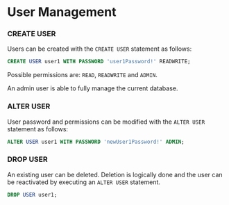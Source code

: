 # User Management

<WrappedSection>

### CREATE USER

Users can be created with the `CREATE USER` statement as follows:

```sql
CREATE USER user1 WITH PASSWORD 'user1Password!' READWRITE;
```

Possible permissions are: `READ`, `READWRITE` and `ADMIN`.

An admin user is able to fully manage the current database.

</WrappedSection>

<WrappedSection>

### ALTER USER

User password and permissions can be modified with the `ALTER USER` statement as follows:

```sql
ALTER USER user1 WITH PASSWORD 'newUser1Password!' ADMIN;
```

</WrappedSection>

<WrappedSection>

### DROP USER

An existing user can be deleted.
Deletion is logically done and the user can be reactivated by executing an `ALTER USER` statement.

```sql
DROP USER user1;
```

</WrappedSection>